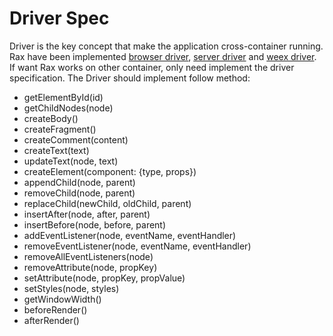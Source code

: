 # Driver Spec

Driver is the key concept that make the application cross-container running.
Rax have been implemented [browser driver](../packages/rax/src/drivers/browser.js), [server driver](../packages/rax/src/drivers/server.js) and [weex driver](../packages/rax/src/drivers/weex.js).
If want Rax works on other container, only need implement the driver specification.
The Driver should implement follow method:

* getElementById(id)
* getChildNodes(node)
* createBody()
* createFragment()
* createComment(content)
* createText(text)
* updateText(node, text)
* createElement(component: {type, props})
* appendChild(node, parent)
* removeChild(node, parent)
* replaceChild(newChild, oldChild, parent)
* insertAfter(node, after, parent)
* insertBefore(node, before, parent)
* addEventListener(node, eventName, eventHandler)
* removeEventListener(node, eventName, eventHandler)
* removeAllEventListeners(node)
* removeAttribute(node, propKey)
* setAttribute(node, propKey, propValue)
* setStyles(node, styles)
* getWindowWidth()
* beforeRender()
* afterRender()
